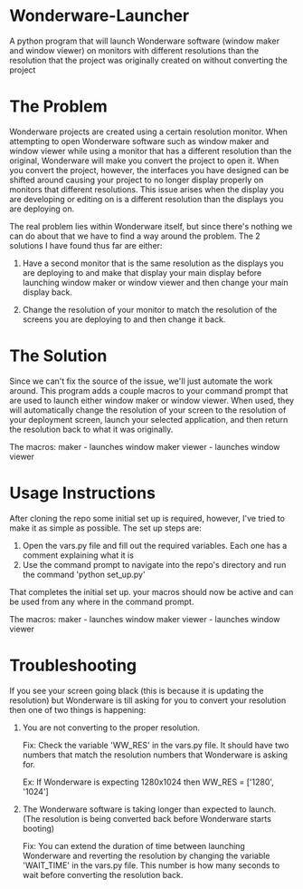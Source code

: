 # Wonderware-Launcher
A python program that will launch Wonderware software (window maker and window viewer) on monitors with different resolutions than the resolution that the project was originally created on without converting the project

# The Problem
Wonderware projects are created using a certain resolution monitor. When attempting to open Wonderware software such as window maker and window viewer while using a monitor that has a different resolution than the original, Wonderware will make you convert the project to open it. When you convert the project, however, the interfaces you have designed can be shifted around causing your project to no longer display properly on monitors that different resolutions. This issue arises when the display you are developing or editing on is a different resolution than the displays you are deploying on.

The real problem lies within Wonderware itself, but since there's nothing we can do about that we have to find a way around the problem. The 2 solutions I have found thus far are either:

1. Have a second monitor that is the same resolution as the displays you are deploying to and make that display your main display before launching window maker or window viewer and then change your main display back.

2. Change the resolution of your monitor to match the resolution of the screens you are deploying to and then change it back.

# The Solution
Since we can't fix the source of the issue, we'll just automate the work around. This program adds a couple macros to your command prompt that are used to launch either window maker or window viewer. When used, they will automatically change the resolution of your screen to the resolution of your deployment screen, launch your selected application, and then return the resolution back to what it was originally.

The macros:
  maker  - launches window maker
  viewer - launches window viewer

# Usage Instructions
After cloning the repo some initial set up is required, however, I've tried to make it as simple as possible. The set up steps are:

  1. Open the vars.py file and fill out the required variables. Each one has a comment explaining what it is
  2. Use the command prompt to navigate into the repo's directory and run the command 'python set_up.py'

That completes the initial set up. your macros should now be active and can be used from any where in the command prompt.

The macros:
  maker  - launches window maker
  viewer - launches window viewer

# Troubleshooting
If you see your screen going black (this is because it is updating the resolution) but Wonderware is till asking for you to convert your resolution then one of two things is happening:

  1. You are not converting to the proper resolution.
       
      Fix: Check the variable 'WW_RES' in the vars.py file. It should have two numbers that match the resolution numbers that Wonderware is asking for.

      Ex: If Wonderware is expecting 1280x1024 then WW_RES = ['1280', '1024']

  2. The Wonderware software is taking longer than expected to launch. (The resolution is being converted back before Wonderware starts booting)
      
      Fix: You can extend the duration of time between launching Wonderware and reverting the resolution by changing the variable 'WAIT_TIME' in the vars.py file. This number is how many seconds to wait before converting the resolution back.
